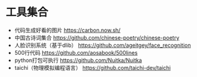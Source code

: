 # 工具集合

- 代码生成好看的图片  https://carbon.now.sh/
- 中国古诗词集合  https://github.com/chinese-poetry/chinese-poetry
- 人脸识别系统（基于dlib）   https://github.com/ageitgey/face_recognition
- 500行代码   https://github.com/aosabook/500lines
- python打包可执行  https://github.com/Nuitka/Nuitka
- taichi（物理模拟编程语言） https://github.com/taichi-dev/taichi